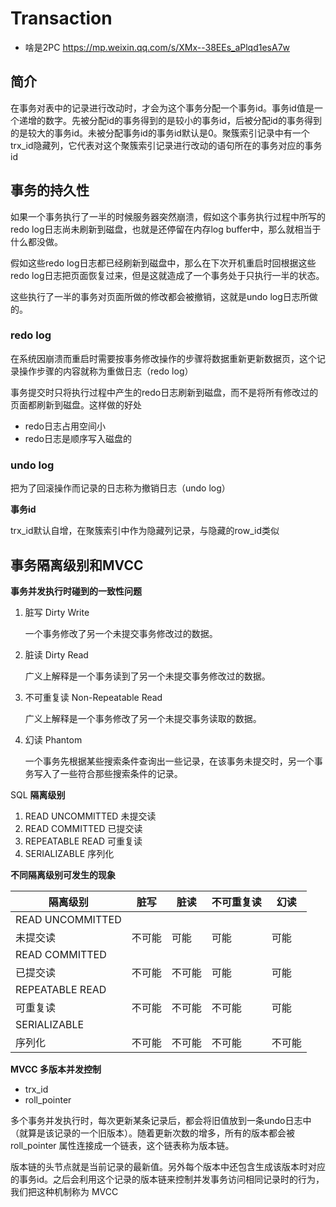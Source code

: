 # Transaction
- 啥是2PC https://mp.weixin.qq.com/s/XMx--38EEs_aPlqd1esA7w

## 简介

在事务对表中的记录进行改动时，才会为这个事务分配一个事务id。事务id值是一个递增的数字。先被分配id的事务得到的是较小的事务id，后被分配id的事务得到的是较大的事务id。未被分配事务id的事务id默认是0。聚簇索引记录中有一个trx_id隐藏列，它代表对这个聚簇索引记录进行改动的语句所在的事务对应的事务id


## 事务的持久性

如果一个事务执行了一半的时候服务器突然崩溃，假如这个事务执行过程中所写的redo log日志尚未刷新到磁盘，也就是还停留在内存log buffer中，那么就相当于什么都没做。

假如这些redo log日志都已经刷新到磁盘中，那么在下次开机重启时回根据这些redo log日志把页面恢复过来，但是这就造成了一个事务处于只执行一半的状态。

这些执行了一半的事务对页面所做的修改都会被撤销，这就是undo log日志所做的。

### redo log

在系统因崩溃而重启时需要按事务修改操作的步骤将数据重新更新数据页，这个记录操作步骤的内容就称为重做日志（redo log）

事务提交时只将执行过程中产生的redo日志刷新到磁盘，而不是将所有修改过的页面都刷新到磁盘。这样做的好处

- redo日志占用空间小
- redo日志是顺序写入磁盘的


### undo log

把为了回滚操作而记录的日志称为撤销日志（undo log）

**事务id**

trx_id默认自增，在聚簇索引中作为隐藏列记录，与隐藏的row_id类似


## 事务隔离级别和MVCC
**事务并发执行时碰到的一致性问题**

1. 脏写 Dirty Write
    
    一个事务修改了另一个未提交事务修改过的数据。
    
2. 脏读 Dirty Read
    
    广义上解释是一个事务读到了另一个未提交事务修改过的数据。
    
3. 不可重复读 Non-Repeatable Read
    
    广义上解释是一个事务修改了另一个未提交事务读取的数据。
    
4. 幻读 Phantom
    
    一个事务先根据某些搜索条件查询出一些记录，在该事务未提交时，另一个事务写入了一些符合那些搜索条件的记录。
    

SQL **隔离级别**

1. READ UNCOMMITTED 未提交读
2. READ COMMITTED 已提交读
3. REPEATABLE READ 可重复读
4. SERIALIZABLE 序列化

**不同隔离级别可发生的现象**

| 隔离级别 | 脏写 | 脏读 | 不可重复读 | 幻读 |
| --- | --- | --- | --- | --- |
| READ UNCOMMITTED
未提交读 | 不可能 | 可能 | 可能 | 可能 |
| READ COMMITTED
已提交读 | 不可能 | 不可能 | 可能 | 可能 |
| REPEATABLE READ
可重复读 | 不可能 | 不可能 | 不可能 | 可能 |
| SERIALIZABLE
序列化 | 不可能 | 不可能 | 不可能 | 不可能 |

**MVCC 多版本并发控制**

- trx_id
- roll_pointer

多个事务并发执行时，每次更新某条记录后，都会将旧值放到一条undo日志中（就算是该记录的一个旧版本）。随着更新次数的增多，所有的版本都会被 roll_pointer 属性连接成一个链表，这个链表称为版本链。

版本链的头节点就是当前记录的最新值。另外每个版本中还包含生成该版本时对应的事务id。之后会利用这个记录的版本链来控制并发事务访问相同记录时的行为，我们把这种机制称为 MVCC
